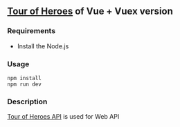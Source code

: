 ## [Tour of Heroes](https://github.com/johnpapa/angular-tour-of-heroes) of Vue + Vuex version

### Requirements

* Install the Node.js

### Usage

```
npm install
npm run dev
```

### Description

[Tour of Heroes API](https://github.com/hi1280/tour-of-heroes-api) is used for Web API